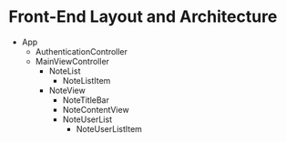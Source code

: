 # Front-End Layout and Architecture

- App
  - AuthenticationController
  - MainViewController
    - NoteList
      - NoteListItem
    - NoteView
      - NoteTitleBar
      - NoteContentView
      - NoteUserList
        - NoteUserListItem
